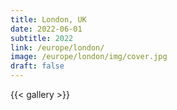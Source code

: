 ```yaml
---
title: London, UK
date: 2022-06-01
subtitle: 2022
link: /europe/london/
image: /europe/london/img/cover.jpg
draft: false
---
```

{{< gallery >}}
